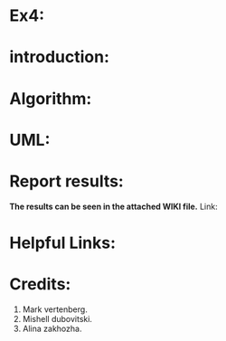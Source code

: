 # Ex4:
# introduction:
# Algorithm:
# UML:
# Report results:
**The results can be seen in the attached WIKI file.**
Link: 
# Helpful Links:
# Credits:
1. Mark vertenberg.
2. Mishell dubovitski.
3. Alina zakhozha.

